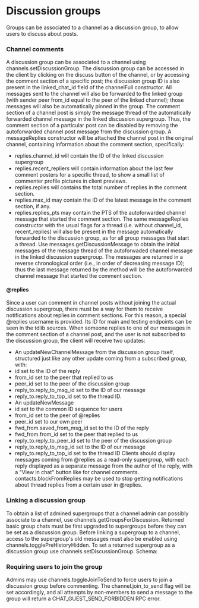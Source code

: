 # Discussion groups
Groups can be associated to a channel as a discussion group, to allow users to discuss about posts.
### Channel comments
A discussion group can be associated to a channel using channels.setDiscussionGroup.
The discussion group can be accessed in the client by clicking on the discuss button of the channel, or by accessing the comment section of a specific post; the discussion group ID is also present in the linked_chat_id field of the channelFull constructor.
All messages sent to the channel will also be forwarded to the linked group (with sender peer from_id equal to the peer of the linked channel); those messages will also be automatically pinned in the group.
The comment section of a channel post is simply the message thread of the automatically forwarded channel message in the linked discussion supergroup.
Thus, the comment section of a particular post can be disabled by removing the autoforwarded channel post message from the discussion group.
A messageReplies constructor will be attached the channel post in the original channel, containing information about the comment section, specifically:
- replies.channel_id will contain the ID of the linked discussion supergroup
- replies.recent_repliers will contain information about the last few comment posters for a specific thread, to show a small list of commenter profile pictures in client previews.
- replies.replies will contains the total number of replies in the comment section.
- replies.max_id may contain the ID of the latest message in the comment section, if any.
- replies.replies_pts may contain the PTS of the autoforwarded channel message that started the comment section.
The same messageReplies constructor with the usual flags for a thread (i.e. without channel_id, recent_replies) will also be present in the message automatically forwarded to the discussion group, as for all group messages that start a thread.
Use messages.getDiscussionMessage to obtain the initial messages of the message thread of the autoforwaded channel message in the linked discussion supergroup.
The messages are returned in a reverse chronological order (i.e., in order of decreasing message ID); thus the last message returned by the method will be the autoforwarded channel message that started the comment section.
#### @replies
Since a user can comment in channel posts without joining the actual discussion supergroup, there must be a way for them to receive notifications about replies in comment sections.
For this reason, a special @replies username is provided.
Its ID for main and testing endpoints can be seen in the tdlib sources.
When someone replies to one of our messages in the comment section of a channel post, and the user is not subscribed to the discussion group, the client will receive two updates:
- An updateNewChannelMessage from the discussion group itself, structured just like any other update coming from a subscribed group, with:
- id set to the ID of the reply
- from_id set to the peer that replied to us
- peer_id set to the peer of the discussion group
- reply_to.reply_to_msg_id set to the ID of our message
- reply_to.reply_to_top_id set to the thread ID.
- An updateNewMessage
- id set to the common ID sequence for users
- from_id set to the peer of @replies
- peer_id set to our own peer
- fwd_from.saved_from_msg_id set to the ID of the reply
- fwd_from.from_id set to the peer that replied to us
- reply_to.reply_to_peer_id set to the peer of the discussion group
- reply_to.reply_to_msg_id set to the ID of our message
- reply_to.reply_to_top_id set to the thread ID
Clients should display messages coming from @replies as a read-only supergroup, with each reply displayed as a separate message from the author of the reply, with a "View in chat" button like for channel comments.
contacts.blockFromReplies may be used to stop getting notifications about thread replies from a certain user in @replies.
### Linking a discussion group
To obtain a list of admined supergroups that a channel admin can possibly associate to a channel, use channels.getGroupsForDiscussion.
Returned basic group chats must be first upgraded to supergroups before they can be set as a discussion group.
Before linking a supergroup to a channel, access to the supergroup's old messages must also be enabled using channels.togglePreHistoryHidden.
To set a returned supergroup as a discussion group use channels.setDiscussionGroup.
Schema:
### Requiring users to join the group
Admins may use channels.toggleJoinToSend to force users to join a discussion group before commenting.
The channel.join_to_send flag will be set accordingly, and all attempts by non-members to send a message to the group will return a CHAT_GUEST_SEND_FORBIDDEN RPC error.
